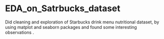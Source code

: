 # EDA_on_Satrbucks_dataset
Did cleaning and exploration of Starbucks drink menu nutritional dataset, by using matplot and seaborn packages and found some interesting observations . 

